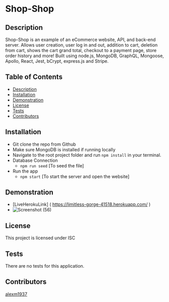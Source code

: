 # Shop-Shop

## Description 
Shop-Shop is an example of an eCommerce website, API, and back-end server. Allows user creation, user log in and out, addition to cart, deletion from cart, shows the cart grand total, checkout to a payment page, store order history and more! Built using node.js, MongoDB, GraphQL, Mongoose, Apollo, React, Jest, bCrypt, express.js and Stripe. 

## Table of Contents
* [Description](#description)
* [Installation](#installation)
* [Demonstration](#demonstration)
* [License](#license)
* [Tests](#tests)
* [Contributors](#contributors)

## Installation 
* Git clone the repo from Github
* Make sure MongoDB is installed if running locally
* Navigate to the root project folder and run `npm install` in your terminal.
* Database Connection
    - `npm run seed` [To seed the file]
* Run the app
     - `npm start` [To start the server and open the website] 

## Demonstration
* [LiveHerokuLink] ( https://limitless-gorge-41518.herokuapp.com/ ) 
* ![Screenshot (56)](https://user-images.githubusercontent.com/88976571/151679824-22f48b41-0b1f-48ea-b705-5c3a368823c7.png)


## License 
This project is licensed under ISC

## Tests
There are no tests for this application.

## Contributors
[alexm1937](https://github.com/alexm1937)


